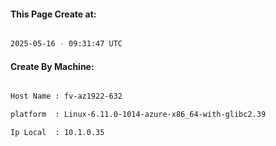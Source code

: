 
   
#### This Page Create at:

```bash

2025-05-16 - 09:31:47 UTC

```

#### Create By Machine:

```bash

Host Name : fv-az1922-632

platform  : Linux-6.11.0-1014-azure-x86_64-with-glibc2.39

Ip Local  : 10.1.0.35

```

